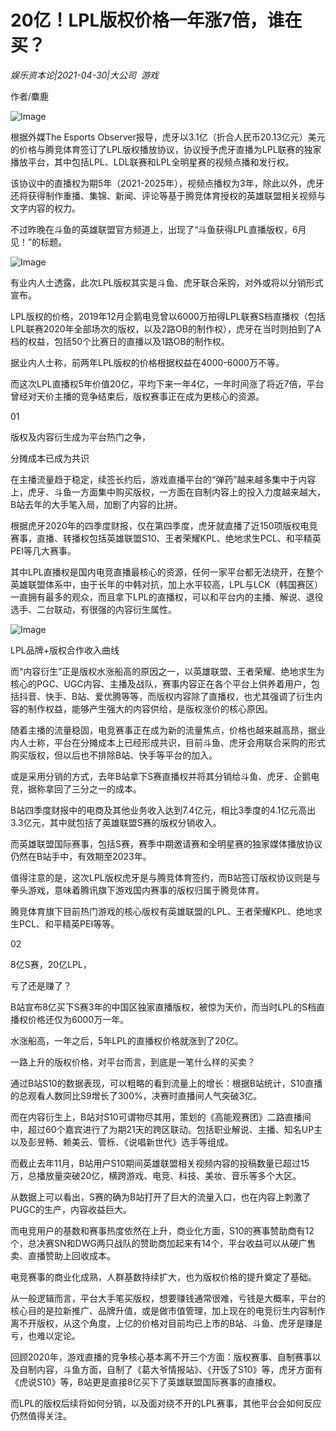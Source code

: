 # 20亿！LPL版权价格一年涨7倍，谁在买？

*娱乐资本论|2021-04-30|大公司 
                                                游戏*

作者/麋鹿

![Image](https://mmbiz.qpic.cn/mmbiz_png/89KlkjcF9iangCCC1Vp2lFyT9NzCnBicm97Ap5nibZYBvYDkaWbcSZ2dicJBCicgAcXcq2KxvSTaM7oCVXic0WUSSmQQ/640?wx_fmt=png)

根据外媒The Esports Observer报导，虎牙以3.1亿（折合人民币20.13亿元）美元的价格与腾竞体育签订了LPL版权播放协议，协议授予虎牙直播为LPL联赛的独家播放平台，其中包括LPL、LDL联赛和LPL全明星赛的视频点播和发行权。

该协议中的直播权为期5年（2021-2025年），视频点播权为3年，除此以外，虎牙还将获得制作重播、集锦、新闻、评论等基于腾竞体育授权的英雄联盟相关视频与文字内容的权力。

不过昨晚在斗鱼的英雄联盟官方频道上，出现了“斗鱼获得LPL直播版权，6月见！”的标题。

![Image](https://mmbiz.qpic.cn/mmbiz_png/89KlkjcF9iangCCC1Vp2lFyT9NzCnBicm97clchdDoz0eveg6n5w6bmS0vBzB3bDOf3diajts2Yu9ria1SIXnFAMQg/640?wx_fmt=png)

有业内人士透露，此次LPL版权其实是斗鱼、虎牙联合采购，对外或将以分销形式宣布。

LPL版权的价格，2019年12月企鹅电竞曾以6000万拍得LPL联赛S档直播权（包括LPL联赛2020年全部场次的版权，以及2路OB的制作权），虎牙在当时则拍到了A档的权益，包括50个比赛日的直播以及1路OB的制作权。

据业内人士称，前两年LPL版权的价格根据权益在4000-6000万不等。

而这次LPL直播权5年价值20亿，平均下来一年4亿，一年时间涨了将近7倍，平台曾经对天价主播的竞争结束后，版权赛事正在成为更核心的资源。

01

版权及内容衍生成为平台热门之争，

分摊成本已成为共识

在主播流量趋于稳定，续签长约后，游戏直播平台的“弹药”越来越多集中于内容上，虎牙、斗鱼一方面集中购买版权，一方面在自制内容上的投入力度越来越大，B站去年的大手笔入局，加剧了内容的比拼。

根据虎牙2020年的四季度财报，仅在第四季度，虎牙就直播了近150项版权电竞赛事，直播、转播权包括英雄联盟S10、王者荣耀KPL、绝地求生PCL、和平精英PEI等几大赛事。

其中LPL直播权是国内电竞直播最核心的资源，任何一家平台都无法绕开，在整个英雄联盟体系中，由于长年的中韩对抗，加上水平较高，LPL与LCK（韩国赛区）一直拥有最多的观众，而且拿下LPL的直播权，可以和平台内的主播、解说、退役选手、二台联动，有很强的内容衍生属性。

![Image](https://mmbiz.qpic.cn/mmbiz_png/89KlkjcF9iangCCC1Vp2lFyT9NzCnBicm9Tk9KCFxf4BnBDU5aibABXd9KAWmF9C6zuZ4nrIHib2Qz90m5ajFfIzGQ/640?wx_fmt=png)

LPL品牌+版权合作收入曲线

而“内容衍生”正是版权水涨船高的原因之一，以英雄联盟、王者荣耀、绝地求生为核心的PGC、UGC内容、主播及战队，赛事内容正在各个平台上供养着用户，包括抖音、快手、B站、爱优腾等等，而版权内容除了直播权，也尤其强调了衍生内容的制作权益，能够产生强大的内容供给，是版权涨价的核心原因。

随着主播的流量稳固，电竞赛事正在成为新的流量焦点，价格也越来越高昂，据业内人士称，平台在分摊成本上已经形成共识，目前斗鱼、虎牙会用联合采购的形式购买版权，但以后也不排除B站、快手等平台的加入。

或是采用分销的方式，去年B站拿下S赛直播权并将其分销给斗鱼、虎牙、企鹅电竞，据称拿回了三分之一的成本。

B站四季度财报中的电商及其他业务收入达到7.4亿元，相比3季度的4.1亿元高出3.3亿元，其中就包括了英雄联盟S赛的版权分销收入。

而英雄联盟国际赛事，包括S赛，赛季中期邀请赛和全明星赛的独家媒体播放协议仍然在B站手中，有效期至2023年。

值得注意的是，这次LPL版权虎牙是与腾竞体育签约，而B站签订版权协议则是与拳头游戏，意味着腾讯旗下游戏国内赛事的版权归属于腾竞体育。

腾竞体育旗下目前热门游戏的核心版权有英雄联盟的LPL、王者荣耀KPL、绝地求生PCL、和平精英PEI等等。

02

8亿S赛，20亿LPL，

亏了还是赚了？

B站宣布8亿买下S赛3年的中国区独家直播版权，被惊为天价，而当时LPL的S档直播权价格还仅为6000万一年。

水涨船高，一年之后，5年LPL的直播权价格就涨到了20亿。

一路上升的版权价格，对平台而言，到底是一笔什么样的买卖？

通过B站S10的数据表现，可以粗略的看到流量上的增长：根据B站统计，S10直播的总观看人数同比S9增长了300%，决赛时直播间人气突破3亿。

而在内容衍生上，B站对S10可谓物尽其用，策划的《高能观赛团》二路直播间中，超过60个嘉宾进行了为期21天的跨区联动。包括职业解说、主播、知名UP主以及彭昱畅、赖美云、管栎、《说唱新世代》选手等组成。

而截止去年11月，B站用户S10期间英雄联盟相关视频内容的投稿数量已超过15万，总播放量突破20亿，横跨游戏、电竞、科技、美妆、音乐等多个大区。

从数据上可以看出，S赛的确为B站打开了巨大的流量入口，也在内容上刺激了PUGC的生产，内容收益巨大。

而电竞用户的基数和赛事热度依然在上升，商业化方面，S10的赛事赞助商有12个，总决赛SN和DWG两只战队的赞助商加起来有14个，平台收益可以从硬广售卖、直播赞助上回收成本。

电竞赛事的商业化成熟，人群基数持续扩大，也为版权价格的提升奠定了基础。

从一般逻辑而言，平台大手笔买版权，想要赚钱通常很难，亏钱是大概率，平台的核心目的是拉新推广、品牌升值，或是做市值管理，加上现在的电竞衍生内容制作离不开版权，从这个角度，上亿的价格对目前均已上市的B站、斗鱼、虎牙是赚是亏，也难以定论。

回顾2020年，游戏直播的竞争核心基本离不开三个方面：版权赛事、自制赛事以及自制内容，斗鱼方面，自制了《葛大爷情报站》、《开饭了S10》等，虎牙方面有《虎说S10》等，B站更是直接8亿买下了英雄联盟国际赛事的直播权。

而LPL的版权后续将如何分销，以及面对绕不开的LPL赛事，其他平台会如何反应仍然值得关注。

